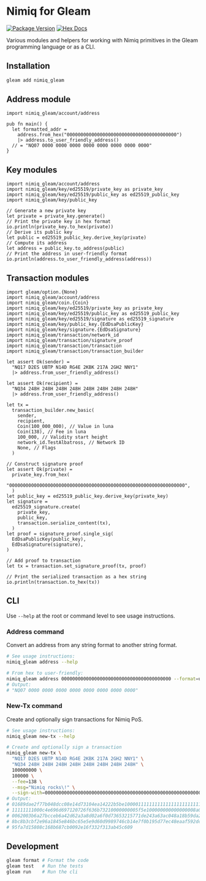 # Nimiq for Gleam

[![Package Version](https://img.shields.io/hexpm/v/nimiq_gleam)](https://hex.pm/packages/nimiq_gleam)
[![Hex Docs](https://img.shields.io/badge/hex-docs-ffaff3)](https://hexdocs.pm/nimiq_gleam/)

Various modules and helpers for working with Nimiq primitives in the Gleam programming language or as a CLI.

## Installation

```sh
gleam add nimiq_gleam
```

## Address module

```gleam
import nimiq_gleam/account/address

pub fn main() {
  let formatted_addr =
    address.from_hex("0000000000000000000000000000000000000000")
    |> address.to_user_friendly_address()
  // = "NQ07 0000 0000 0000 0000 0000 0000 0000 0000"
}
```

## Key modules

```gleam
import nimiq_gleam/account/address
import nimiq_gleam/key/ed25519/private_key as private_key
import nimiq_gleam/key/ed25519/public_key as ed25519_public_key
import nimiq_gleam/key/public_key

// Generate a new private key
let private = private_key.generate()
// Print the private key in hex format
io.println(private_key.to_hex(private))
// Derive its public key
let public = ed25519_public_key.derive_key(private)
// Compute its address
let address = public_key.to_address(public)
// Print the address in user-friendly format
io.println(address.to_user_friendly_address(address))
```

## Transaction modules

```gleam
import gleam/option.{None}
import nimiq_gleam/account/address
import nimiq_gleam/coin.{Coin}
import nimiq_gleam/key/ed25519/private_key as private_key
import nimiq_gleam/key/ed25519/public_key as ed25519_public_key
import nimiq_gleam/key/ed25519/signature as ed25519_signature
import nimiq_gleam/key/public_key.{EdDsaPublicKey}
import nimiq_gleam/key/signature.{EdDsaSignature}
import nimiq_gleam/transaction/network_id
import nimiq_gleam/transaction/signature_proof
import nimiq_gleam/transaction/transaction
import nimiq_gleam/transaction/transaction_builder

let assert Ok(sender) =
  "NQ17 D2ES UBTP N14D RG4E 2KBK 217A 2GH2 NNY1"
  |> address.from_user_friendly_address()

let assert Ok(recipient) =
  "NQ34 248H 248H 248H 248H 248H 248H 248H 248H"
  |> address.from_user_friendly_address()

let tx =
  transaction_builder.new_basic(
    sender,
    recipient,
    Coin(100_000_000), // Value in luna
    Coin(138), // Fee in luna
    100_000, // Validity start height
    network_id.TestAlbatross, // Network ID
    None, // Flags
  )

// Construct signature proof
let assert Ok(private) =
  private_key.from_hex(
    "0000000000000000000000000000000000000000000000000000000000000000",
  )
let public_key = ed25519_public_key.derive_key(private_key)
let signature =
  ed25519_signature.create(
    private_key,
    public_key,
    transaction.serialize_content(tx),
  )
let proof = signature_proof.single_sig(
  EdDsaPublicKey(public_key),
  EdDsaSignature(signature),
)

// Add proof to transaction
let tx = transaction.set_signature_proof(tx, proof)

// Print the serialized transaction as a hex string
io.println(transaction.to_hex(tx))
```

## CLI

Use `--help` at the root or command level to see usage instructions.

### Address command

Convert an address from any string format to another string format.

```sh
# See usage instructions:
nimiq_gleam address --help

# From hex to user-friendly:
nimiq_gleam address 0000000000000000000000000000000000000000 --format=user-friendly
# Output:
# "NQ07 0000 0000 0000 0000 0000 0000 0000 0000"
```

### New-Tx command

Create and optionally sign transactions for Nimiq PoS.

```sh
# See usage instructions:
nimiq_gleam new-tx --help

# Create and optionally sign a transaction
nimiq_gleam new-tx \
  "NQ17 D2ES UBTP N14D RG4E 2KBK 217A 2GH2 NNY1" \
  "NQ34 248H 248H 248H 248H 248H 248H 248H 248H" \
  100000000 \
  100000 \
  --fee=138 \
  --msg="Nimiq rocks\!" \
  --sign-with=0000000000000000000000000000000000000000000000000000000000000000
# Output:
# 01689dae2f77b048dcc08e14d73104ea14222b5be1000011111111111111111111111111111111
# 11111111000c4e696d697120726f636b73210000000005f5e100000000000000008a000186a005
# 0062003b6a27bcceb6a42d62a3a8d02a6f0d73653215771de243a63ac048a18b59da2900ae6c4c
# 8bc8b3cbf2e96a1845e846bc65e5e9d60d9989746cb14e7f0b195d77ec48eaaf592dc3720ba2d0
# 95fa7d15808c168b687cb0092e16f332f313ab45c609
```

<!-- Further documentation can be found at <https://hexdocs.pm/nimiq_gleam>. -->

## Development

```sh
gleam format # Format the code
gleam test   # Run the tests
gleam run    # Run the cli
```
